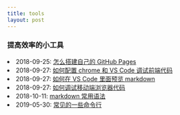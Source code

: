 ```yaml
---
title: tools
layout: post
---
```

### 提高效率的小工具
<li>2018-09-25: <a class="post-list" href="/2018/09/25/github-pages.html">怎么搭建自己的 GitHub Pages</a></li>

<li>2018-09-27: <a class="post-list" href="/2018/09/27/tools-vscode-debug.html">如何配置 chrome 和 VS Code 调试前端代码</a></li>

<li>2018-09-27: <a class="post-list" href="/2018/10/01/tools-markdown-preview.html">如何在 VS Code 里面预览 markdown</a></li>

<li>2018-09-27: <a class="post-list" href="/2018/10/01/tools-mobile-browser-debug.html">如何调试移动端浏览器代码</a></li>

<li>2018-10-11: <a class="post-list" href="/2018/10/11/tools-markdonw-syntax.html">markdown 常用语法</a></li>

<li>2019-05-30: <a class="post-list" href="/2019/05/30/tools-commoncmd.html">常见的一些命令行</a></li>